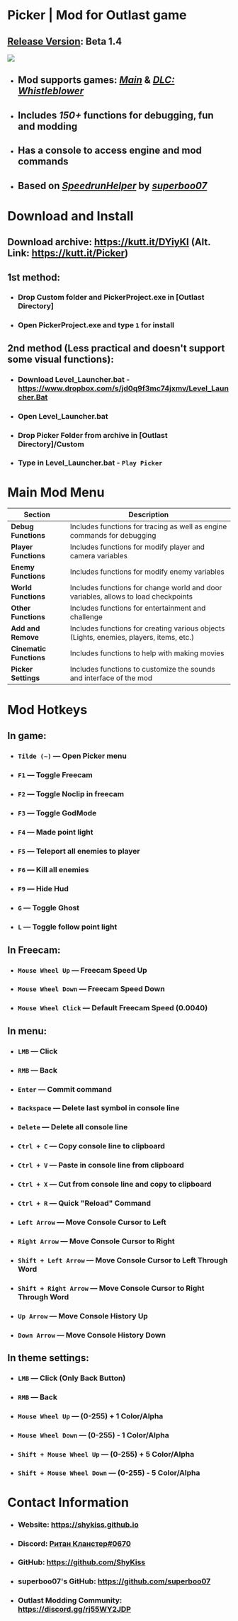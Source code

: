 # Picker | Mod for Outlast game

## [Release Version](https://kutt.it/Picker "Release Version"): Beta 1.4

![](https://i.imgur.com/TzhGUuf.png)

* ## Mod supports games: [*Main*](https://store.steampowered.com/app/238320/Outlast "Outlast") & [*DLC: Whistleblower*](https://store.steampowered.com/app/273300/Outlast_Whistleblower_DLC "Outlast: Whistleblower")
* ## Includes *150+* functions for debugging, fun and modding
* ## Has a console to access engine and mod commands
* ## Based on [*SpeedrunHelper*](https://github.com/superboo07/Outlast-Level-Editor/tree/main/Development/Src/SpeedrunHelper "SpeedrunHelper") by [*superboo07*](https://github.com/superboo07 "superboo07")

# Download and Install

## Download archive: https://kutt.it/DYiyKI (Alt. Link: https://kutt.it/Picker)

## **1st method**:

* ### Drop Custom folder and PickerProject.exe in [Outlast Directory]
* ### Open PickerProject.exe and type `1` for install

## **2nd method (Less practical and doesn't support some visual functions):**
* ### Download Level_Launcher.bat - https://www.dropbox.com/s/jd0q9f3mc74jxmv/Level_Launcher.Bat
* ### Open Level_Launcher.bat
* ### Drop Picker Folder from archive in [Outlast Directory]/Custom
* ### Type in Level_Launcher.bat - `Play Picker`

# Main Mod Menu

|**Section**|**Description**|
|---------------|-------------|
|**Debug Functions**|Includes functions for tracing as well as engine commands for debugging|
|**Player Functions**|Includes functions for modify player and camera variables|
|**Enemy Functions**|Includes functions for modify enemy variables|
|**World Functions**|Includes functions for change world and door variables, allows to load checkpoints|
|**Other Functions**|Includes functions for entertainment and challenge|
|**Add and Remove**|Includes functions for creating various objects (Lights, enemies, players, items, etc.)|
|**Cinematic Functions**|Includes functions to help with making movies|
|**Picker Settings**|Includes functions to customize the sounds and interface of the mod|

# Mod Hotkeys

## In game:

* ### `Tilde (~)` — Open Picker menu
* ### `F1` — Toggle Freecam
* ### `F2` — Toggle Noclip in freecam
* ### `F3` — Toggle GodMode
* ### `F4` — Made point light
* ### `F5` — Teleport all enemies to player
* ### `F6` — Kill all enemies
* ### `F9` — Hide Hud
* ### `G` — Toggle Ghost
* ### `L` — Toggle follow point light

## In Freecam:
* ### `Mouse Wheel Up` — Freecam Speed Up
* ### `Mouse Wheel Down` — Freecam Speed Down
* ### `Mouse Wheel Click` — Default Freecam Speed (0.0040)

## In menu:

* ### `LMB` — Click
* ### `RMB` — Back
* ### `Enter` — Commit command
* ### `Backspace` — Delete last symbol in console line
* ### `Delete` — Delete all console line
* ### `Ctrl + C` — Copy console line to clipboard
* ### `Ctrl + V` — Paste in console line from clipboard
* ### `Ctrl + X` — Cut from console line and copy to clipboard
* ### `Ctrl + R` — Quick "Reload" Command
* ### `Left Arrow` — Move Console Cursor to Left
* ### `Right Arrow` — Move Console Cursor to Right
* ### `Shift + Left Arrow` — Move Console Cursor to Left Through Word
* ### `Shift + Right Arrow` — Move Console Cursor to Right Through Word
* ### `Up Arrow` — Move Console History Up
* ### `Down Arrow` — Move Console History Down

## In theme settings:

* ### `LMB` — Click (Only Back Button)
* ### `RMB` — Back
* ### `Mouse Wheel Up` — (0-255) + 1 Color/Alpha
* ### `Mouse Wheel Down` — (0-255) - 1 Color/Alpha
* ### `Shift + Mouse Wheel Up` — (0-255) + 5 Color/Alpha
* ### `Shift + Mouse Wheel Down` — (0-255) - 5 Color/Alpha

# Contact Information

* ### Website: https://shykiss.github.io
* ### Discord: [Ритан Кланстер#0670](https://discord.com/users/327424787464847360)
* ### GitHub: https://github.com/ShyKiss
* ### superboo07's GitHub: https://github.com/superboo07
* ### Outlast Modding Community: https://discord.gg/rj55WY2JDP
